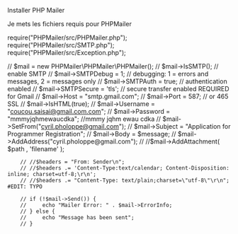 Installer PHP Mailer

Je mets les fichiers requis pour PHPMailer

require("PHPMailer/src/PHPMailer.php");
require("PHPMailer/src/SMTP.php");
require("PHPMailer/src/Exception.php");

// $mail = new PHPMailer\PHPMailer\PHPMailer();
        // $mail->IsSMTP(); // enable SMTP
        // $mail->SMTPDebug = 1; // debugging: 1 = errors and messages, 2 = messages only
        // $mail->SMTPAuth = true; // authentication enabled
        // $mail->SMTPSecure = 'tls'; // secure transfer enabled REQUIRED for Gmail
        // $mail->Host = "smtp.gmail.com";
        // $mail->Port = 587; // or 465 SSL
        // $mail->IsHTML(true);
        // $mail->Username = "coucou.saisai@gmail.com.com";
        // $mail->Password = "mmmyjqhmewaucdka"; //mmmy jqhm ewau cdka
        // $mail->SetFrom("cyril.pholoppe@gmail.com");
        // $mail->Subject = "Application for Programmer Registration";
        // $mail->Body = $message;
        // $mail->AddAddress("cyril.pholoppe@gmail.com");
        // //$mail->AddAttachment( $path , 'filename' );


        // //$headers = "From: Sender\n";
        // //$headers .= 'Content-Type:text/calendar; Content-Disposition: inline; charset=utf-8;\r\n';
        // //$headers .= "Content-Type: text/plain;charset=\"utf-8\"\r\n"; #EDIT: TYPO

        // if (!$mail->Send()) {
        //     echo "Mailer Error: " . $mail->ErrorInfo;
        // } else {
        //     echo "Message has been sent";
        // }

       
   
